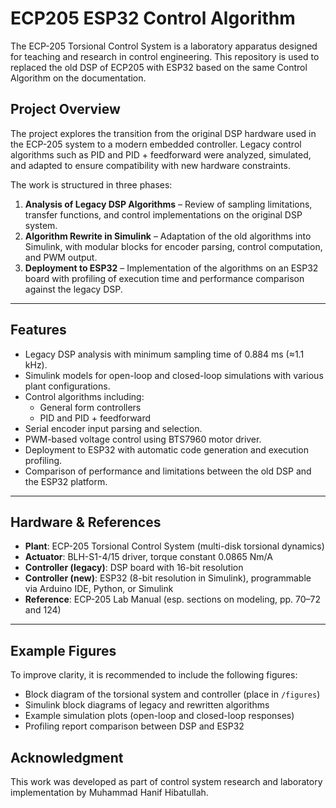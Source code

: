 # ECP205 ESP32 Control Algorithm
The ECP-205 Torsional Control System is a laboratory apparatus designed for teaching and research in control engineering. This repository is used to replaced the old DSP of ECP205 with ESP32 based on the same Control Algorithm on the documentation.

## Project Overview
The project explores the transition from the original DSP hardware used in the ECP-205 system to a modern embedded controller. Legacy control algorithms such as PID and PID + feedforward were analyzed, simulated, and adapted to ensure compatibility with new hardware constraints.  

The work is structured in three phases:
1. **Analysis of Legacy DSP Algorithms** – Review of sampling limitations, transfer functions, and control implementations on the original DSP system.  
2. **Algorithm Rewrite in Simulink** – Adaptation of the old algorithms into Simulink, with modular blocks for encoder parsing, control computation, and PWM output.  
3. **Deployment to ESP32** – Implementation of the algorithms on an ESP32 board with profiling of execution time and performance comparison against the legacy DSP.

---

## Features
- Legacy DSP analysis with minimum sampling time of 0.884 ms (≈1.1 kHz).  
- Simulink models for open-loop and closed-loop simulations with various plant configurations.  
- Control algorithms including:
  - General form controllers  
  - PID and PID + feedforward  
- Serial encoder input parsing and selection.  
- PWM-based voltage control using BTS7960 motor driver.  
- Deployment to ESP32 with automatic code generation and execution profiling.  
- Comparison of performance and limitations between the old DSP and the ESP32 platform.  

---

## Hardware & References
- **Plant**: ECP-205 Torsional Control System (multi-disk torsional dynamics)  
- **Actuator**: BLH-S1-4/15 driver, torque constant 0.0865 Nm/A  
- **Controller (legacy)**: DSP board with 16-bit resolution  
- **Controller (new)**: ESP32 (8-bit resolution in Simulink), programmable via Arduino IDE, Python, or Simulink  
- **Reference**: ECP-205 Lab Manual (esp. sections on modeling, pp. 70–72 and 124)  

---

## Example Figures
To improve clarity, it is recommended to include the following figures:
- Block diagram of the torsional system and controller (place in `/figures`)  
- Simulink block diagrams of legacy and rewritten algorithms  
- Example simulation plots (open-loop and closed-loop responses)  
- Profiling report comparison between DSP and ESP32  

## Acknowledgment

This work was developed as part of control system research and laboratory implementation by Muhammad Hanif Hibatullah.
